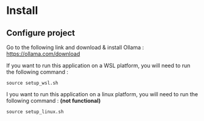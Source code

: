 # Install

## Configure project

Go to the following link and download & install Ollama : https://ollama.com/download

If you want to run this application on a WSL platform, you will need to run the following command :
 ```
source setup_wsl.sh
 ``` 

I you want to run this application on a linux platform, you will need to run the following command : **(not functional)**
 ```
source setup_linux.sh
 ``` 
